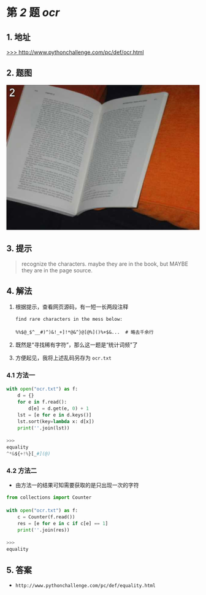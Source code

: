 # 第 *2* 题 *ocr*

## 1. 地址

<a href="http://www.pythonchallenge.com/pc/def/ocr.html" target="_blank">>>> http://www.pythonchallenge.com/pc/def/ocr.html</a>

## 2. 题图

![orc](.\imgs\02_ocr.jpg)

## 3. 提示

> recognize the characters. maybe they are in the book,
> but MAYBE they are in the page source.

## 4. 解法

1. 根据提示，查看网页源码，有一短一长两段注释

    ```txt
    find rare characters in the mess below:
    
    %%$@_$^__#)^)&!_+]!*@&^}@[@%]()%+$&...  # 略去千余行
    ```

2. 既然是“寻找稀有字符”，那么这一题是“统计词频”了
3. 方便起见，我将上述乱码另存为 `ocr.txt`

### 4.1 方法一

```python
with open("ocr.txt") as f:
    d = {}
    for e in f.read():
        d[e] = d.get(e, 0) + 1
    lst = [e for e in d.keys()]
    lst.sort(key=lambda x: d[x])
    print(''.join(lst))

>>>
equality
^*&${+!%}[_#](@)
```

### 4.2 方法二

- 由方法一的结果可知需要获取的是只出现一次的字符

```python
from collections import Counter

with open("ocr.txt") as f:
    c = Counter(f.read())
    res = [e for e in c if c[e] == 1]
    print(''.join(res))

>>>
equality
```

## 5. 答案

- `http://www.pythonchallenge.com/pc/def/equality.html`